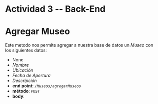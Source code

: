 # Actividad 3 -- Back-End

# **Agregar Museo** 
Este metodo nos permite agregar a nuestra base de datos un *Museo* con los siguientes datos:
  * None
   * *Nombre*
   * *Ubicación*
   * *Fecha de Apertura*
   * *Descripción*
* **end point**: *`/Museos/agregarMuseos`*
* **método**: *`POST`*
* **body**:  
